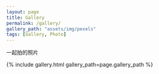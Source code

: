 ```yaml
---
layout: page
title: Gallery
permalink: /gallery/
gallery_path: "assets/img/pexels"
tags: [Gallery, Photo]
---
```


一起拍的照片


{% include gallery.html gallery_path=page.gallery_path %}